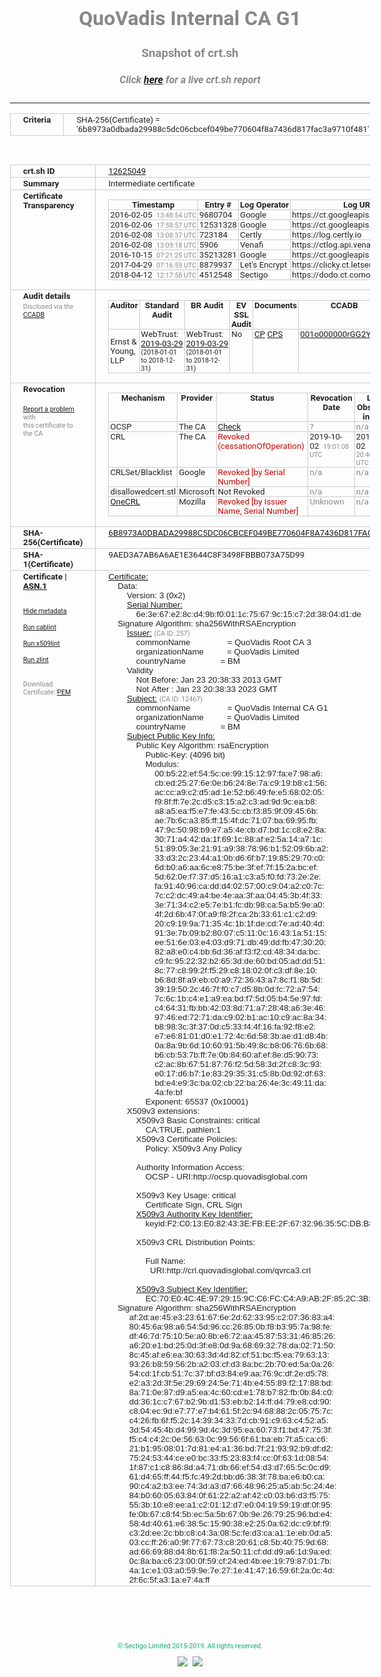 # QuoVadis Internal CA G1
### Snapshot of crt.sh
##### Click [here](https://crt.sh/?q=6B8973A0DBADA29988C5DC06CBCEF049BE770604F8A7436D817FAC3A9710F481) for a live crt.sh report

---
<!DOCTYPE HTML PUBLIC "-//W3C//DTD HTML 4.0 Transitional//EN">
<HTML>
<HEAD>
  <META http-equiv="Content-Type" content="text/html; charset=UTF-8">
  <TITLE>crt.sh | 6b8973a0dbada29988c5dc06cbcef049be770604f8a7436d817fac3a9710f481</TITLE>
  <META name="description" content="Free CT Log Certificate Search Tool from Sectigo (formerly Comodo CA)">
  <META name="keywords" content="crt.sh, CT, Certificate Transparency, Certificate Search, SSL Certificate, Sectigo, Comodo CA">
  <LINK href="//fonts.googleapis.com/css?family=Roboto+Mono|Roboto:400,400i,700,700i" rel="stylesheet">
  <STYLE type="text/css">
    a {
      white-space: nowrap;
    }
    body {
      color: #888888;
      font: 12pt Roboto, sans-serif;
      padding-top: 10px;
      text-align: center
    }
    form {
      margin: 0px
    }
    span {
      border-radius: 10px
    }
    span.heading {
      color: #888888;
      font: 12pt Roboto, sans-serif
    }
    span.title {
      background-color: #00B373;
      color: #FFFFFF;
      font: bold 18pt Roboto, sans-serif;
      padding: 0px 5px
    }
    span.text {
      color: #888888;
      font: 10pt Roboto, sans-serif
    }
    span.whiteongrey {
      background-color: #D9D9D6;
      color: #FFFFFF;
      font: bold 18pt Roboto, sans-serif;
      padding: 0px 5px
    }
    table {
      border-collapse: collapse;
      color: #222222;
      font: 10pt Roboto, sans-serif;
      margin-left: auto;
      margin-right: auto
    }
    table.options {
      border: none;
      margin-left: 10px
    }
    td, th {
      border: 1px solid #CCCCCC;
      padding: 0px 2px;
      text-align: left;
      vertical-align: top
    }
    td.outer, th.outer {
      border: 1px solid #CCCCCC;
      padding: 2px 20px;
      text-align: left
    }
    th.heading {
      color: #888888;
      font: bold italic 12pt Roboto, sans-serif;
      padding: 20px 0px 0px;
      text-align: center
    }
    th.options, td.options {
      border: none;
      vertical-align: middle
    }
    td.text {
      font: 10pt "Roboto Mono", sans-serif;
      padding: 2px 20px
    }
    td.heading {
      border: none;
      color: #888888;
      font: 12pt Roboto, sans-serif;
      padding-top: 20px;
      text-align: center
    }
    table.lint td, th {
      text-align: center
    }
    .button {
      background-color: #00B373;
      border-radius: 10px;
      color: #FFFFFF;
      font: bold 13pt Roboto, sans-serif
    }
    .copyright {
      font: 8pt Roboto, sans-serif;
      color: #00B373
    }
    .input {
      border: 1px solid #888888;
      font-weight: bold;
      text-align: center
    }
    .small {
      font: 8pt Roboto, sans-serif;
      color: #888888
    }
    .error {
      background-color: #FFDFDF;
      color: #CC0000;
      font-weight: bold
    }
    .fatal {
      background-color: #0000AA;
      color: #FFFFFF;
      font-weight: bold
    }
    .notice {
      background-color: #FFFFDF;
      color: #606000
    }
    .warning {
      background-color: #FFEFDF;
      color: #DF6000
    }
  </STYLE>
</HEAD>
<BODY>

<TABLE>
  <TR>
    <TH class="outer">Criteria</TH>
    <TD class="outer">SHA-256(Certificate) = '6b8973a0dbada29988c5dc06cbcef049be770604f8a7436d817fac3a9710f481'</TD>
  </TR>
</TABLE>
<BR>
<TABLE>
  <TR>
    <TH class="outer">crt.sh ID</TH>
    <TD class="outer"><A href="?id=12625049">12625049</A></TD>
  </TR>
  <TR>
    <TH class="outer">Summary</TH>
    <TD class="outer">Intermediate certificate</TD>
  </TR>
  <TR>
    <TH class="outer">Certificate<BR>Transparency</TH>
    <TD class="outer">
<TABLE class="options" style="margin-left:0px">
  <TR>
    <TH>Timestamp</TH>
    <TH>Entry #</TH>
    <TH>Log Operator</TH>
    <TH>Log URL</TH>
  </TR>
  <TR>
    <TD>2016-02-05&nbsp; <FONT class="small">13:48:54 UTC</FONT></TD>
    <TD>9680704</TD>
    <TD>Google</TD>
    <TD>https://ct.googleapis.com/rocketeer</TD>
  </TR>
  <TR>
    <TD>2016-02-06&nbsp; <FONT class="small">17:58:57 UTC</FONT></TD>
    <TD>12531328</TD>
    <TD>Google</TD>
    <TD>https://ct.googleapis.com/pilot</TD>
  </TR>
  <TR>
    <TD>2016-02-08&nbsp; <FONT class="small">13:08:37 UTC</FONT></TD>
    <TD>723184</TD>
    <TD>Certly</TD>
    <TD>https://log.certly.io</TD>
  </TR>
  <TR>
    <TD>2016-02-08&nbsp; <FONT class="small">13:09:18 UTC</FONT></TD>
    <TD>5906</TD>
    <TD>Venafi</TD>
    <TD>https://ctlog.api.venafi.com</TD>
  </TR>
  <TR>
    <TD>2016-10-15&nbsp; <FONT class="small">07:21:25 UTC</FONT></TD>
    <TD>35213281</TD>
    <TD>Google</TD>
    <TD>https://ct.googleapis.com/aviator</TD>
  </TR>
  <TR>
    <TD>2017-04-29&nbsp; <FONT class="small">07:16:59 UTC</FONT></TD>
    <TD>8879937</TD>
    <TD>Let's Encrypt</TD>
    <TD>https://clicky.ct.letsencrypt.org</TD>
  </TR>
  <TR>
    <TD>2018-04-12&nbsp; <FONT class="small">12:17:58 UTC</FONT></TD>
    <TD>4512548</TD>
    <TD>Sectigo</TD>
    <TD>https://dodo.ct.comodo.com</TD>
  </TR>
</TABLE>
    </TD>
  </TR>
  <TR>
    <TH class="outer">Audit details<BR>
      <DIV class="small" style="padding-top:3px">Disclosed via the
        <A href="//ccadb-public.secure.force.com/mozilla/PublicAllIntermediateCerts" target="_blank">CCADB</A></DIV>
    </TH>
    <TD class="outer">
<TABLE class="options" style="margin-left:0px">
  <TR>
    <TH>Auditor</TH>
    <TH>Standard Audit</TH>
    <TH>BR Audit</TH>
    <TH>EV SSL Audit</TH>
    <TH>Documents</TH>
    <TH>CCADB</TH>
    <TH>Root Owner / Certificate</TH>
  </TR>
  <TR>
    <TD style="vertical-align:middle">Ernst & Young, LLP</TD>
    <TD>WebTrust:
      <A href="https://www.cpacanada.ca/generichandlers/CPACHandler.ashx?attachmentid=227627" target="_blank">2019-03-29</A>
      <BR><FONT style="font-size:8pt">(2018-01-01 to 2018-12-31)</FONT></TD>
    <TD>WebTrust:
      <A href="https://www.cpacanada.ca/generichandlers/CPACHandler.ashx?attachmentid=227628" target="_blank">2019-03-29</A>
      <BR><FONT style="font-size:8pt">(2018-01-01 to 2018-12-31)</FONT></TD>
    <TD>No    <TD>
      <A href="https://www.quovadisglobal.com/~/media/Files/Repository/QV_RCA1_RCA3_CPCPS_V4_25.ashx" target="blank">CP</A>
      <A href="https://www.quovadisglobal.com/~/media/Files/Repository/QV_RCA2_CPCPS_v2.5.ashx" target="blank">CPS</A>
    </TD>
    <TD><A href="//ccadb.force.com/001o000000rGG2YAAW" target="_blank">001o000000rGG2YAAW</A></TD>
    <TD><A href="/?id=6929">QuoVadis</A></TD>
  </TR>
</TABLE>
    </TD>
  </TR>
  <TR>
    <TH class="outer">Revocation<BR><BR>
      <DIV class="small" style="padding-top:3px"><A href="?id=12625049&opt=problemreporting">Report a problem</A> with<BR>this certificate to the CA</DIV></TH>
    <TD class="outer">
      <TABLE class="options" style="margin-left:0px">
        <TR>
          <TH>Mechanism</TH>
          <TH>Provider</TH>
          <TH>Status</TH>
          <TH>Revocation Date</TH>
          <TH>Last Observed in CRL</TH>
          <TH>Last Checked <SPAN style="color:#CC0000;vertical-align:middle;font-size:70%;font-weight:normal">(Error)</SPAN></TH>
        </TR>
        <TR>
          <TD>OCSP</TD>
          <TD>The CA</TD>
          <TD><A href="?id=12625049&opt=ocsp">Check</A></TD>
          <TD><SPAN style="color:#888888">?</SPAN></TD>
          <TD><SPAN style="color:#888888">n/a</SPAN></TD>
          <TD><SPAN style="color:#888888">?</SPAN></TD>
        </TR>
        <TR>
          <TD>CRL</TD>
          <TD>The CA</TD>
          <TD><SPAN style="color:#CC0000">Revoked (cessationOfOperation)</SPAN></TD><TD>2019-10-02&nbsp; <FONT class="small">19:01:08 UTC</FONT></TD><TD>2019-10-02&nbsp; <FONT class="small">20:46:55 UTC</FONT></TD><TD>2019-12-04&nbsp; <FONT class="small">17:11:31 UTC</FONT></TD>
        </TR>
        <TR>
          <TD>CRLSet/Blacklist</TD>
          <TD>Google</TD>
          <TD><SPAN style="color:#CC0000">Revoked [by Serial Number]</SPAN></TD>
          <TD><SPAN style="color:#888888">n/a</SPAN></TD>
          <TD><SPAN style="color:#888888">n/a</SPAN></TD>
          <TD><SPAN style="color:#888888">n/a</SPAN></TD>
        </TR>
        <TR>
          <TD>disallowedcert.stl</TD>
          <TD>Microsoft</TD>
          <TD>Not Revoked</TD>
          <TD><SPAN style="color:#888888">n/a</SPAN></TD>
          <TD><SPAN style="color:#888888">n/a</SPAN></TD>
          <TD><SPAN style="color:#888888">n/a</SPAN></TD>
        </TR>
        <TR>
          <TD><A href="/mozilla-onecrl" target="_blank">OneCRL</A></TD>
          <TD>Mozilla</TD>
          <TD><SPAN style="color:#CC0000">Revoked [by Issuer Name, Serial Number]</SPAN></TD><TD><SPAN style="color:#888888">Unknown</SPAN></TD>
          <TD><SPAN style="color:#888888">n/a</SPAN></TD>
          <TD><SPAN style="color:#888888">n/a</SPAN></TD>
        </TR>
      </TABLE>
    </TD>
  </TR>
  <TR>
    <TH class="outer">SHA-256(Certificate)</TH>
    <TD class="outer"><A href="//censys.io/certificates/6b8973a0dbada29988c5dc06cbcef049be770604f8a7436d817fac3a9710f481">6B8973A0DBADA29988C5DC06CBCEF049BE770604F8A7436D817FAC3A9710F481</A></TD>
  </TR>
  <TR>
    <TH class="outer">SHA-1(Certificate)</TH>
    <TD class="outer">9AED3A7AB6A6AE1E3644C8F3498FBBB073A75D99</TD>
  </TR>
  <TR>
    <TH class="outer">Certificate | <A href="?asn1=12625049">ASN.1</A>
      <SPAN class="small"><BR>
      <BR><BR><A href="?id=12625049&opt=nometadata">Hide metadata</A>
      <BR><BR><A href="?id=12625049&opt=cablint">Run cablint</A>
      <BR><BR><A href="?id=12625049&opt=x509lint">Run x509lint</A>
      <BR><BR><A href="?id=12625049&opt=zlint">Run zlint</A>
      <BR><BR><BR>Download Certificate: <A href="?d=12625049">PEM</A>
      </SPAN>
    </TH>
    <TD class="text"><A href="?d=12625049">Certificate:</A><BR>&nbsp;&nbsp;&nbsp;&nbsp;Data:<BR>&nbsp;&nbsp;&nbsp;&nbsp;&nbsp;&nbsp;&nbsp;&nbsp;Version:&nbsp;3&nbsp;(0x2)<BR>&nbsp;&nbsp;&nbsp;&nbsp;&nbsp;&nbsp;&nbsp;&nbsp;<A href="?serial=6e3e67e28cd49bf0011c75679c15c72d3804d1de">Serial&nbsp;Number:</A><BR>&nbsp;&nbsp;&nbsp;&nbsp;&nbsp;&nbsp;&nbsp;&nbsp;&nbsp;&nbsp;&nbsp;&nbsp;6e:3e:67:e2:8c:d4:9b:f0:01:1c:75:67:9c:15:c7:2d:38:04:d1:de<BR>&nbsp;&nbsp;&nbsp;&nbsp;Signature&nbsp;Algorithm:&nbsp;sha256WithRSAEncryption<BR>&nbsp;&nbsp;&nbsp;&nbsp;&nbsp;&nbsp;&nbsp;&nbsp;<A href="?caid=257">Issuer:</A> <SPAN class="small">(CA ID: 257)</SPAN><BR>&nbsp;&nbsp;&nbsp;&nbsp;&nbsp;&nbsp;&nbsp;&nbsp;&nbsp;&nbsp;&nbsp;&nbsp;commonName&nbsp;&nbsp;&nbsp;&nbsp;&nbsp;&nbsp;&nbsp;&nbsp;&nbsp;&nbsp;&nbsp;&nbsp;&nbsp;&nbsp;&nbsp;&nbsp;=&nbsp;QuoVadis&nbsp;Root&nbsp;CA&nbsp;3<BR>&nbsp;&nbsp;&nbsp;&nbsp;&nbsp;&nbsp;&nbsp;&nbsp;&nbsp;&nbsp;&nbsp;&nbsp;organizationName&nbsp;&nbsp;&nbsp;&nbsp;&nbsp;&nbsp;&nbsp;&nbsp;&nbsp;&nbsp;=&nbsp;QuoVadis&nbsp;Limited<BR>&nbsp;&nbsp;&nbsp;&nbsp;&nbsp;&nbsp;&nbsp;&nbsp;&nbsp;&nbsp;&nbsp;&nbsp;countryName&nbsp;&nbsp;&nbsp;&nbsp;&nbsp;&nbsp;&nbsp;&nbsp;&nbsp;&nbsp;&nbsp;&nbsp;&nbsp;&nbsp;&nbsp;=&nbsp;BM<BR>&nbsp;&nbsp;&nbsp;&nbsp;&nbsp;&nbsp;&nbsp;&nbsp;Validity<BR>&nbsp;&nbsp;&nbsp;&nbsp;&nbsp;&nbsp;&nbsp;&nbsp;&nbsp;&nbsp;&nbsp;&nbsp;Not&nbsp;Before:&nbsp;Jan&nbsp;23&nbsp;20:38:33&nbsp;2013&nbsp;GMT<BR>&nbsp;&nbsp;&nbsp;&nbsp;&nbsp;&nbsp;&nbsp;&nbsp;&nbsp;&nbsp;&nbsp;&nbsp;Not&nbsp;After&nbsp;:&nbsp;Jan&nbsp;23&nbsp;20:38:33&nbsp;2023&nbsp;GMT<BR>&nbsp;&nbsp;&nbsp;&nbsp;&nbsp;&nbsp;&nbsp;&nbsp;<A href="?caid=12467">Subject:</A> <SPAN class="small">(CA ID: 12467)</SPAN><BR>&nbsp;&nbsp;&nbsp;&nbsp;&nbsp;&nbsp;&nbsp;&nbsp;&nbsp;&nbsp;&nbsp;&nbsp;commonName&nbsp;&nbsp;&nbsp;&nbsp;&nbsp;&nbsp;&nbsp;&nbsp;&nbsp;&nbsp;&nbsp;&nbsp;&nbsp;&nbsp;&nbsp;&nbsp;=&nbsp;QuoVadis&nbsp;Internal&nbsp;CA&nbsp;G1<BR>&nbsp;&nbsp;&nbsp;&nbsp;&nbsp;&nbsp;&nbsp;&nbsp;&nbsp;&nbsp;&nbsp;&nbsp;organizationName&nbsp;&nbsp;&nbsp;&nbsp;&nbsp;&nbsp;&nbsp;&nbsp;&nbsp;&nbsp;=&nbsp;QuoVadis&nbsp;Limited<BR>&nbsp;&nbsp;&nbsp;&nbsp;&nbsp;&nbsp;&nbsp;&nbsp;&nbsp;&nbsp;&nbsp;&nbsp;countryName&nbsp;&nbsp;&nbsp;&nbsp;&nbsp;&nbsp;&nbsp;&nbsp;&nbsp;&nbsp;&nbsp;&nbsp;&nbsp;&nbsp;&nbsp;=&nbsp;BM<BR>&nbsp;&nbsp;&nbsp;&nbsp;&nbsp;&nbsp;&nbsp;&nbsp;<A href="?spkisha256=4a3ae58bebc1c64c9bb0f0a45e23f37c510f6b3c385ea6b7a8aeb025c7e885cb">Subject&nbsp;Public&nbsp;Key&nbsp;Info:</A><BR>&nbsp;&nbsp;&nbsp;&nbsp;&nbsp;&nbsp;&nbsp;&nbsp;&nbsp;&nbsp;&nbsp;&nbsp;Public&nbsp;Key&nbsp;Algorithm:&nbsp;rsaEncryption<BR>&nbsp;&nbsp;&nbsp;&nbsp;&nbsp;&nbsp;&nbsp;&nbsp;&nbsp;&nbsp;&nbsp;&nbsp;&nbsp;&nbsp;&nbsp;&nbsp;Public-Key:&nbsp;(4096&nbsp;bit)<BR>&nbsp;&nbsp;&nbsp;&nbsp;&nbsp;&nbsp;&nbsp;&nbsp;&nbsp;&nbsp;&nbsp;&nbsp;&nbsp;&nbsp;&nbsp;&nbsp;Modulus:<BR>&nbsp;&nbsp;&nbsp;&nbsp;&nbsp;&nbsp;&nbsp;&nbsp;&nbsp;&nbsp;&nbsp;&nbsp;&nbsp;&nbsp;&nbsp;&nbsp;&nbsp;&nbsp;&nbsp;&nbsp;00:b5:22:ef:54:5c:ce:99:15:12:97:fa:e7:98:a6:<BR>&nbsp;&nbsp;&nbsp;&nbsp;&nbsp;&nbsp;&nbsp;&nbsp;&nbsp;&nbsp;&nbsp;&nbsp;&nbsp;&nbsp;&nbsp;&nbsp;&nbsp;&nbsp;&nbsp;&nbsp;cb:ed:25:27:6e:0e:b6:24:8e:7a:c9:19:b8:c1:56:<BR>&nbsp;&nbsp;&nbsp;&nbsp;&nbsp;&nbsp;&nbsp;&nbsp;&nbsp;&nbsp;&nbsp;&nbsp;&nbsp;&nbsp;&nbsp;&nbsp;&nbsp;&nbsp;&nbsp;&nbsp;ac:cc:a9:c2:d5:ad:1e:52:b6:49:fe:e5:68:02:05:<BR>&nbsp;&nbsp;&nbsp;&nbsp;&nbsp;&nbsp;&nbsp;&nbsp;&nbsp;&nbsp;&nbsp;&nbsp;&nbsp;&nbsp;&nbsp;&nbsp;&nbsp;&nbsp;&nbsp;&nbsp;f9:8f:ff:7e:2c:d5:c3:15:a2:c3:ad:9d:9c:ea:b8:<BR>&nbsp;&nbsp;&nbsp;&nbsp;&nbsp;&nbsp;&nbsp;&nbsp;&nbsp;&nbsp;&nbsp;&nbsp;&nbsp;&nbsp;&nbsp;&nbsp;&nbsp;&nbsp;&nbsp;&nbsp;a8:a5:ea:f5:e7:fe:43:5c:cb:f3:85:9f:09:45:6b:<BR>&nbsp;&nbsp;&nbsp;&nbsp;&nbsp;&nbsp;&nbsp;&nbsp;&nbsp;&nbsp;&nbsp;&nbsp;&nbsp;&nbsp;&nbsp;&nbsp;&nbsp;&nbsp;&nbsp;&nbsp;ae:7b:6c:a3:85:ff:15:4f:dc:71:07:ba:69:95:fb:<BR>&nbsp;&nbsp;&nbsp;&nbsp;&nbsp;&nbsp;&nbsp;&nbsp;&nbsp;&nbsp;&nbsp;&nbsp;&nbsp;&nbsp;&nbsp;&nbsp;&nbsp;&nbsp;&nbsp;&nbsp;47:9c:50:98:b9:e7:a5:4e:cb:d7:bd:1c:c8:e2:8a:<BR>&nbsp;&nbsp;&nbsp;&nbsp;&nbsp;&nbsp;&nbsp;&nbsp;&nbsp;&nbsp;&nbsp;&nbsp;&nbsp;&nbsp;&nbsp;&nbsp;&nbsp;&nbsp;&nbsp;&nbsp;30:71:a4:42:da:1f:69:1c:88:af:e2:5a:14:a7:1c:<BR>&nbsp;&nbsp;&nbsp;&nbsp;&nbsp;&nbsp;&nbsp;&nbsp;&nbsp;&nbsp;&nbsp;&nbsp;&nbsp;&nbsp;&nbsp;&nbsp;&nbsp;&nbsp;&nbsp;&nbsp;51:89:05:3e:21:91:a9:38:78:96:b1:52:09:6b:a2:<BR>&nbsp;&nbsp;&nbsp;&nbsp;&nbsp;&nbsp;&nbsp;&nbsp;&nbsp;&nbsp;&nbsp;&nbsp;&nbsp;&nbsp;&nbsp;&nbsp;&nbsp;&nbsp;&nbsp;&nbsp;33:d3:2c:23:44:a1:0b:d6:6f:b7:19:85:29:70:c0:<BR>&nbsp;&nbsp;&nbsp;&nbsp;&nbsp;&nbsp;&nbsp;&nbsp;&nbsp;&nbsp;&nbsp;&nbsp;&nbsp;&nbsp;&nbsp;&nbsp;&nbsp;&nbsp;&nbsp;&nbsp;6d:b0:a6:aa:6c:e8:75:be:3f:ef:7f:15:2a:bc:ef:<BR>&nbsp;&nbsp;&nbsp;&nbsp;&nbsp;&nbsp;&nbsp;&nbsp;&nbsp;&nbsp;&nbsp;&nbsp;&nbsp;&nbsp;&nbsp;&nbsp;&nbsp;&nbsp;&nbsp;&nbsp;5d:62:0e:f7:37:d5:16:a1:c3:a5:f0:fd:73:2e:2e:<BR>&nbsp;&nbsp;&nbsp;&nbsp;&nbsp;&nbsp;&nbsp;&nbsp;&nbsp;&nbsp;&nbsp;&nbsp;&nbsp;&nbsp;&nbsp;&nbsp;&nbsp;&nbsp;&nbsp;&nbsp;fa:91:40:96:ca:dd:d4:02:57:00:c9:04:a2:c0:7c:<BR>&nbsp;&nbsp;&nbsp;&nbsp;&nbsp;&nbsp;&nbsp;&nbsp;&nbsp;&nbsp;&nbsp;&nbsp;&nbsp;&nbsp;&nbsp;&nbsp;&nbsp;&nbsp;&nbsp;&nbsp;7c:c2:dc:49:a4:be:4e:aa:3f:aa:04:45:3b:4f:33:<BR>&nbsp;&nbsp;&nbsp;&nbsp;&nbsp;&nbsp;&nbsp;&nbsp;&nbsp;&nbsp;&nbsp;&nbsp;&nbsp;&nbsp;&nbsp;&nbsp;&nbsp;&nbsp;&nbsp;&nbsp;3e:71:34:c2:e5:7e:b1:fc:db:98:ca:5a:b5:9e:a0:<BR>&nbsp;&nbsp;&nbsp;&nbsp;&nbsp;&nbsp;&nbsp;&nbsp;&nbsp;&nbsp;&nbsp;&nbsp;&nbsp;&nbsp;&nbsp;&nbsp;&nbsp;&nbsp;&nbsp;&nbsp;4f:2d:6b:47:0f:a9:f8:2f:ca:2b:33:61:c1:c2:d9:<BR>&nbsp;&nbsp;&nbsp;&nbsp;&nbsp;&nbsp;&nbsp;&nbsp;&nbsp;&nbsp;&nbsp;&nbsp;&nbsp;&nbsp;&nbsp;&nbsp;&nbsp;&nbsp;&nbsp;&nbsp;20:c9:19:9a:71:35:4c:1b:1f:de:cd:7e:ad:40:4d:<BR>&nbsp;&nbsp;&nbsp;&nbsp;&nbsp;&nbsp;&nbsp;&nbsp;&nbsp;&nbsp;&nbsp;&nbsp;&nbsp;&nbsp;&nbsp;&nbsp;&nbsp;&nbsp;&nbsp;&nbsp;91:3e:7b:09:b2:80:07:c5:11:0c:16:43:1a:51:15:<BR>&nbsp;&nbsp;&nbsp;&nbsp;&nbsp;&nbsp;&nbsp;&nbsp;&nbsp;&nbsp;&nbsp;&nbsp;&nbsp;&nbsp;&nbsp;&nbsp;&nbsp;&nbsp;&nbsp;&nbsp;ee:51:6e:03:e4:03:d9:71:db:49:dd:fb:47:30:20:<BR>&nbsp;&nbsp;&nbsp;&nbsp;&nbsp;&nbsp;&nbsp;&nbsp;&nbsp;&nbsp;&nbsp;&nbsp;&nbsp;&nbsp;&nbsp;&nbsp;&nbsp;&nbsp;&nbsp;&nbsp;82:a8:e0:c4:bb:6d:36:af:f3:f2:cd:48:34:da:bc:<BR>&nbsp;&nbsp;&nbsp;&nbsp;&nbsp;&nbsp;&nbsp;&nbsp;&nbsp;&nbsp;&nbsp;&nbsp;&nbsp;&nbsp;&nbsp;&nbsp;&nbsp;&nbsp;&nbsp;&nbsp;c9:fc:95:22:32:b2:65:3d:de:60:bd:05:ad:dd:51:<BR>&nbsp;&nbsp;&nbsp;&nbsp;&nbsp;&nbsp;&nbsp;&nbsp;&nbsp;&nbsp;&nbsp;&nbsp;&nbsp;&nbsp;&nbsp;&nbsp;&nbsp;&nbsp;&nbsp;&nbsp;8c:77:c8:99:2f:f5:29:c8:18:02:0f:c3:df:8e:10:<BR>&nbsp;&nbsp;&nbsp;&nbsp;&nbsp;&nbsp;&nbsp;&nbsp;&nbsp;&nbsp;&nbsp;&nbsp;&nbsp;&nbsp;&nbsp;&nbsp;&nbsp;&nbsp;&nbsp;&nbsp;b6:8d:8f:a9:eb:c0:a9:72:36:43:a7:8c:f1:8b:5d:<BR>&nbsp;&nbsp;&nbsp;&nbsp;&nbsp;&nbsp;&nbsp;&nbsp;&nbsp;&nbsp;&nbsp;&nbsp;&nbsp;&nbsp;&nbsp;&nbsp;&nbsp;&nbsp;&nbsp;&nbsp;39:19:50:2c:46:7f:f0:c7:d5:8b:0d:fc:72:a7:54:<BR>&nbsp;&nbsp;&nbsp;&nbsp;&nbsp;&nbsp;&nbsp;&nbsp;&nbsp;&nbsp;&nbsp;&nbsp;&nbsp;&nbsp;&nbsp;&nbsp;&nbsp;&nbsp;&nbsp;&nbsp;7c:6c:1b:c4:e1:a9:ea:bd:f7:5d:05:b4:5e:97:fd:<BR>&nbsp;&nbsp;&nbsp;&nbsp;&nbsp;&nbsp;&nbsp;&nbsp;&nbsp;&nbsp;&nbsp;&nbsp;&nbsp;&nbsp;&nbsp;&nbsp;&nbsp;&nbsp;&nbsp;&nbsp;c4:64:31:fb:bb:42:03:8d:71:a7:28:48:a6:3e:46:<BR>&nbsp;&nbsp;&nbsp;&nbsp;&nbsp;&nbsp;&nbsp;&nbsp;&nbsp;&nbsp;&nbsp;&nbsp;&nbsp;&nbsp;&nbsp;&nbsp;&nbsp;&nbsp;&nbsp;&nbsp;97:46:ed:72:71:da:c9:02:b1:ac:10:c9:ac:8a:34:<BR>&nbsp;&nbsp;&nbsp;&nbsp;&nbsp;&nbsp;&nbsp;&nbsp;&nbsp;&nbsp;&nbsp;&nbsp;&nbsp;&nbsp;&nbsp;&nbsp;&nbsp;&nbsp;&nbsp;&nbsp;b8:98:3c:3f:37:0d:c5:33:f4:4f:16:fa:92:f8:e2:<BR>&nbsp;&nbsp;&nbsp;&nbsp;&nbsp;&nbsp;&nbsp;&nbsp;&nbsp;&nbsp;&nbsp;&nbsp;&nbsp;&nbsp;&nbsp;&nbsp;&nbsp;&nbsp;&nbsp;&nbsp;e7:e6:81:01:d0:e1:72:4c:6d:58:3b:ae:d1:d8:4b:<BR>&nbsp;&nbsp;&nbsp;&nbsp;&nbsp;&nbsp;&nbsp;&nbsp;&nbsp;&nbsp;&nbsp;&nbsp;&nbsp;&nbsp;&nbsp;&nbsp;&nbsp;&nbsp;&nbsp;&nbsp;0a:8a:9b:6d:10:60:91:5b:49:8c:b8:06:76:6b:68:<BR>&nbsp;&nbsp;&nbsp;&nbsp;&nbsp;&nbsp;&nbsp;&nbsp;&nbsp;&nbsp;&nbsp;&nbsp;&nbsp;&nbsp;&nbsp;&nbsp;&nbsp;&nbsp;&nbsp;&nbsp;b6:cb:53:7b:ff:7e:0b:84:60:af:ef:8e:d5:90:73:<BR>&nbsp;&nbsp;&nbsp;&nbsp;&nbsp;&nbsp;&nbsp;&nbsp;&nbsp;&nbsp;&nbsp;&nbsp;&nbsp;&nbsp;&nbsp;&nbsp;&nbsp;&nbsp;&nbsp;&nbsp;c2:ac:8b:67:51:87:76:f2:5d:58:3d:2f:c8:3c:93:<BR>&nbsp;&nbsp;&nbsp;&nbsp;&nbsp;&nbsp;&nbsp;&nbsp;&nbsp;&nbsp;&nbsp;&nbsp;&nbsp;&nbsp;&nbsp;&nbsp;&nbsp;&nbsp;&nbsp;&nbsp;e0:17:d6:b7:1e:83:29:35:31:c5:8b:0d:92:df:63:<BR>&nbsp;&nbsp;&nbsp;&nbsp;&nbsp;&nbsp;&nbsp;&nbsp;&nbsp;&nbsp;&nbsp;&nbsp;&nbsp;&nbsp;&nbsp;&nbsp;&nbsp;&nbsp;&nbsp;&nbsp;bd:e4:e9:3c:ba:02:cb:22:ba:26:4e:3c:49:11:da:<BR>&nbsp;&nbsp;&nbsp;&nbsp;&nbsp;&nbsp;&nbsp;&nbsp;&nbsp;&nbsp;&nbsp;&nbsp;&nbsp;&nbsp;&nbsp;&nbsp;&nbsp;&nbsp;&nbsp;&nbsp;4a:fe:bf<BR>&nbsp;&nbsp;&nbsp;&nbsp;&nbsp;&nbsp;&nbsp;&nbsp;&nbsp;&nbsp;&nbsp;&nbsp;&nbsp;&nbsp;&nbsp;&nbsp;Exponent:&nbsp;65537&nbsp;(0x10001)<BR>&nbsp;&nbsp;&nbsp;&nbsp;&nbsp;&nbsp;&nbsp;&nbsp;X509v3&nbsp;extensions:<BR>&nbsp;&nbsp;&nbsp;&nbsp;&nbsp;&nbsp;&nbsp;&nbsp;&nbsp;&nbsp;&nbsp;&nbsp;X509v3&nbsp;Basic&nbsp;Constraints:&nbsp;critical<BR>&nbsp;&nbsp;&nbsp;&nbsp;&nbsp;&nbsp;&nbsp;&nbsp;&nbsp;&nbsp;&nbsp;&nbsp;&nbsp;&nbsp;&nbsp;&nbsp;CA:TRUE,&nbsp;pathlen:1<BR>&nbsp;&nbsp;&nbsp;&nbsp;&nbsp;&nbsp;&nbsp;&nbsp;&nbsp;&nbsp;&nbsp;&nbsp;X509v3&nbsp;Certificate&nbsp;Policies:&nbsp;<BR>&nbsp;&nbsp;&nbsp;&nbsp;&nbsp;&nbsp;&nbsp;&nbsp;&nbsp;&nbsp;&nbsp;&nbsp;&nbsp;&nbsp;&nbsp;&nbsp;Policy:&nbsp;X509v3&nbsp;Any&nbsp;Policy<BR><BR>&nbsp;&nbsp;&nbsp;&nbsp;&nbsp;&nbsp;&nbsp;&nbsp;&nbsp;&nbsp;&nbsp;&nbsp;Authority&nbsp;Information&nbsp;Access:&nbsp;<BR>&nbsp;&nbsp;&nbsp;&nbsp;&nbsp;&nbsp;&nbsp;&nbsp;&nbsp;&nbsp;&nbsp;&nbsp;&nbsp;&nbsp;&nbsp;&nbsp;OCSP&nbsp;-&nbsp;URI:http://ocsp.quovadisglobal.com<BR><BR>&nbsp;&nbsp;&nbsp;&nbsp;&nbsp;&nbsp;&nbsp;&nbsp;&nbsp;&nbsp;&nbsp;&nbsp;X509v3&nbsp;Key&nbsp;Usage:&nbsp;critical<BR>&nbsp;&nbsp;&nbsp;&nbsp;&nbsp;&nbsp;&nbsp;&nbsp;&nbsp;&nbsp;&nbsp;&nbsp;&nbsp;&nbsp;&nbsp;&nbsp;Certificate&nbsp;Sign,&nbsp;CRL&nbsp;Sign<BR>&nbsp;&nbsp;&nbsp;&nbsp;&nbsp;&nbsp;&nbsp;&nbsp;&nbsp;&nbsp;&nbsp;&nbsp;<A href="?ski=f2c013e082433efbee2f673296355cdbb8cb02d0">X509v3&nbsp;Authority&nbsp;Key&nbsp;Identifier:</A><BR>&nbsp;&nbsp;&nbsp;&nbsp;&nbsp;&nbsp;&nbsp;&nbsp;&nbsp;&nbsp;&nbsp;&nbsp;&nbsp;&nbsp;&nbsp;&nbsp;keyid:F2:C0:13:E0:82:43:3E:FB:EE:2F:67:32:96:35:5C:DB:B8:CB:02:D0<BR><BR>&nbsp;&nbsp;&nbsp;&nbsp;&nbsp;&nbsp;&nbsp;&nbsp;&nbsp;&nbsp;&nbsp;&nbsp;X509v3&nbsp;CRL&nbsp;Distribution&nbsp;Points:&nbsp;<BR><BR>&nbsp;&nbsp;&nbsp;&nbsp;&nbsp;&nbsp;&nbsp;&nbsp;&nbsp;&nbsp;&nbsp;&nbsp;&nbsp;&nbsp;&nbsp;&nbsp;Full&nbsp;Name:<BR>&nbsp;&nbsp;&nbsp;&nbsp;&nbsp;&nbsp;&nbsp;&nbsp;&nbsp;&nbsp;&nbsp;&nbsp;&nbsp;&nbsp;&nbsp;&nbsp;&nbsp;&nbsp;URI:http://crl.quovadisglobal.com/qvrca3.crl<BR><BR>&nbsp;&nbsp;&nbsp;&nbsp;&nbsp;&nbsp;&nbsp;&nbsp;&nbsp;&nbsp;&nbsp;&nbsp;<A href="?ski=ec70e04c4e9729159cc6fcc4a9ab2f852c3b0ce4">X509v3&nbsp;Subject&nbsp;Key&nbsp;Identifier:</A><BR>&nbsp;&nbsp;&nbsp;&nbsp;&nbsp;&nbsp;&nbsp;&nbsp;&nbsp;&nbsp;&nbsp;&nbsp;&nbsp;&nbsp;&nbsp;&nbsp;EC:70:E0:4C:4E:97:29:15:9C:C6:FC:C4:A9:AB:2F:85:2C:3B:0C:E4<BR>&nbsp;&nbsp;&nbsp;&nbsp;Signature&nbsp;Algorithm:&nbsp;sha256WithRSAEncryption<BR>&nbsp;&nbsp;&nbsp;&nbsp;&nbsp;&nbsp;&nbsp;&nbsp;&nbsp;af:2d:ae:45:e3:23:61:67:6e:2d:62:33:95:c2:07:36:83:a4:<BR>&nbsp;&nbsp;&nbsp;&nbsp;&nbsp;&nbsp;&nbsp;&nbsp;&nbsp;80:45:6a:98:a6:54:5d:96:cc:26:85:0b:f8:b3:95:7a:98:fe:<BR>&nbsp;&nbsp;&nbsp;&nbsp;&nbsp;&nbsp;&nbsp;&nbsp;&nbsp;df:46:7d:75:10:5e:a0:8b:e6:72:aa:45:87:53:31:46:85:26:<BR>&nbsp;&nbsp;&nbsp;&nbsp;&nbsp;&nbsp;&nbsp;&nbsp;&nbsp;a6:20:e1:bd:25:0d:3f:e8:0d:9a:68:69:32:78:da:02:71:50:<BR>&nbsp;&nbsp;&nbsp;&nbsp;&nbsp;&nbsp;&nbsp;&nbsp;&nbsp;8c:45:af:e6:ea:30:63:3d:4d:82:cf:51:bc:f5:ea:79:63:13:<BR>&nbsp;&nbsp;&nbsp;&nbsp;&nbsp;&nbsp;&nbsp;&nbsp;&nbsp;93:26:b8:59:56:2b:a2:03:cf:d3:8a:bc:2b:70:ed:5a:0a:26:<BR>&nbsp;&nbsp;&nbsp;&nbsp;&nbsp;&nbsp;&nbsp;&nbsp;&nbsp;54:cd:1f:cb:51:7c:37:bf:d3:84:e9:aa:76:9c:df:2e:d5:78:<BR>&nbsp;&nbsp;&nbsp;&nbsp;&nbsp;&nbsp;&nbsp;&nbsp;&nbsp;e2:a3:2d:3f:5e:29:69:24:5e:71:4b:e4:55:89:f2:17:88:bd:<BR>&nbsp;&nbsp;&nbsp;&nbsp;&nbsp;&nbsp;&nbsp;&nbsp;&nbsp;8a:71:0e:87:d9:a5:ea:4c:60:cd:e1:78:b7:82:fb:0b:84:c0:<BR>&nbsp;&nbsp;&nbsp;&nbsp;&nbsp;&nbsp;&nbsp;&nbsp;&nbsp;dd:36:1c:c7:67:b2:9b:d1:53:eb:b2:14:ff:d4:79:e8:cd:90:<BR>&nbsp;&nbsp;&nbsp;&nbsp;&nbsp;&nbsp;&nbsp;&nbsp;&nbsp;c8:04:ec:9d:e7:77:e7:b4:61:5f:2c:94:68:88:2c:05:75:7c:<BR>&nbsp;&nbsp;&nbsp;&nbsp;&nbsp;&nbsp;&nbsp;&nbsp;&nbsp;c4:26:fb:6f:f5:2c:14:39:34:33:7d:cb:91:c9:63:c4:52:a5:<BR>&nbsp;&nbsp;&nbsp;&nbsp;&nbsp;&nbsp;&nbsp;&nbsp;&nbsp;3d:54:45:4b:d4:99:9d:4c:3d:95:ea:60:73:f1:bd:47:75:3f:<BR>&nbsp;&nbsp;&nbsp;&nbsp;&nbsp;&nbsp;&nbsp;&nbsp;&nbsp;f5:c4:c4:2c:0e:56:63:0c:99:56:6f:61:ba:eb:7f:a5:ca:c6:<BR>&nbsp;&nbsp;&nbsp;&nbsp;&nbsp;&nbsp;&nbsp;&nbsp;&nbsp;21:b1:95:08:01:7d:81:e4:a1:36:bd:7f:21:93:92:b9:df:d2:<BR>&nbsp;&nbsp;&nbsp;&nbsp;&nbsp;&nbsp;&nbsp;&nbsp;&nbsp;75:24:53:44:ce:e0:bc:33:f5:23:83:f4:cc:0f:63:1d:08:54:<BR>&nbsp;&nbsp;&nbsp;&nbsp;&nbsp;&nbsp;&nbsp;&nbsp;&nbsp;1f:87:c1:c8:86:8d:a4:71:db:66:ef:54:d3:d7:65:5c:0c:d9:<BR>&nbsp;&nbsp;&nbsp;&nbsp;&nbsp;&nbsp;&nbsp;&nbsp;&nbsp;61:d4:65:ff:44:f5:fc:49:2d:bb:d6:38:3f:78:ba:e6:b0:ca:<BR>&nbsp;&nbsp;&nbsp;&nbsp;&nbsp;&nbsp;&nbsp;&nbsp;&nbsp;90:c4:a2:b3:ee:74:3d:a3:d7:66:48:96:25:a5:ab:5c:24:4e:<BR>&nbsp;&nbsp;&nbsp;&nbsp;&nbsp;&nbsp;&nbsp;&nbsp;&nbsp;84:b0:60:05:63:84:0f:61:22:a2:af:42:c0:03:b6:d3:f5:75:<BR>&nbsp;&nbsp;&nbsp;&nbsp;&nbsp;&nbsp;&nbsp;&nbsp;&nbsp;55:3b:10:e8:ee:a1:c2:01:12:d7:e0:04:19:59:19:df:0f:95:<BR>&nbsp;&nbsp;&nbsp;&nbsp;&nbsp;&nbsp;&nbsp;&nbsp;&nbsp;fe:0b:67:c8:f4:5b:ec:5a:5b:67:0b:9e:26:79:25:96:bd:e4:<BR>&nbsp;&nbsp;&nbsp;&nbsp;&nbsp;&nbsp;&nbsp;&nbsp;&nbsp;58:4d:40:61:e6:38:5c:15:90:38:e2:25:0a:62:dc:c9:bf:f9:<BR>&nbsp;&nbsp;&nbsp;&nbsp;&nbsp;&nbsp;&nbsp;&nbsp;&nbsp;c3:2d:ee:2c:bb:c8:c4:3a:08:5c:fe:d3:ca:a1:1e:eb:0d:a5:<BR>&nbsp;&nbsp;&nbsp;&nbsp;&nbsp;&nbsp;&nbsp;&nbsp;&nbsp;03:cc:ff:26:a0:9f:77:67:73:c8:20:61:c8:5b:40:75:9d:68:<BR>&nbsp;&nbsp;&nbsp;&nbsp;&nbsp;&nbsp;&nbsp;&nbsp;&nbsp;ad:66:69:88:d4:8b:61:f8:2a:50:11:cf:dd:d9:a6:1d:9a:ed:<BR>&nbsp;&nbsp;&nbsp;&nbsp;&nbsp;&nbsp;&nbsp;&nbsp;&nbsp;0c:8a:ba:c6:23:00:0f:59:cf:24:ed:4b:ee:19:79:87:01:7b:<BR>&nbsp;&nbsp;&nbsp;&nbsp;&nbsp;&nbsp;&nbsp;&nbsp;&nbsp;4a:1c:e1:03:a0:59:9e:7e:27:1e:41:47:16:59:6f:2a:0c:4d:<BR>&nbsp;&nbsp;&nbsp;&nbsp;&nbsp;&nbsp;&nbsp;&nbsp;&nbsp;2f:6c:5f:a3:1a:e7:4a:ff<BR>    </TD>
  </TR>
</TABLE>

  <BR><BR><BR>

  <P class="copyright">&copy; Sectigo Limited 2015-2019. All rights reserved.</P>
  <DIV>
    <A href="https://sectigo.com/"><IMG src="/sectigo_s.png"></A>
    &nbsp;<A href="https://github.com/crtsh"><IMG src="/GitHub-Mark-32px.png"></A>
  </DIV>
</BODY>
</HTML>
